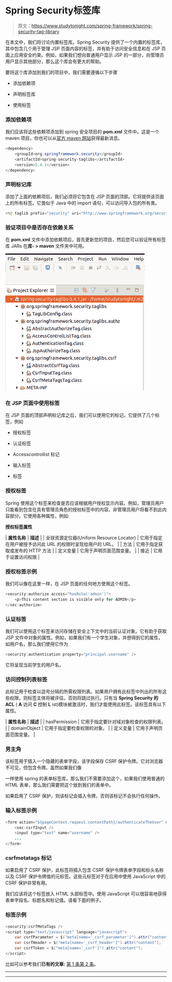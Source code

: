# Spring Security标签库

> 原文：<https://www.studytonight.com/spring-framework/spring-security-tag-library>

在本文中，我们将讨论内置标签库。Spring Security 提供了一个内置的标签库，其中包含几个用于管理 JSP 页面内容的标签，并有助于访问安全信息和在 JSP 页面上应用安全约束。例如，如果我们想向普通用户显示 JSP 的一部分，向管理员用户显示其他部分，那么这个库会有更大的帮助。

要将这个库添加到我们的项目中，我们需要遵循以下步骤

*   添加依赖项

*   声明标签库

*   使用标签

### 添加依赖项

我们应该将这些依赖项添加到 spring 安全项目的 **pom.xml** 文件中。这是一个 maven 项目，你也可以从[官方 maven 网站](https://mvnrepository.com/artifact/org.springframework.security/spring-security-taglibs)获得最新消息。

```java
<dependency>
    <groupId>org.springframework.security</groupId>
    <artifactId>spring-security-taglibs</artifactId>
    <version>5.4.1</version>
</dependency> 
```

### 声明标记库

添加了上面的依赖项后，我们必须将它包含在 JSP 页面的顶部。它将提供该页面上的所有标签。它类似于 Java 中的 import 语句，可以访问导入包的所有类。

```java
<%@ taglib prefix="security" uri="http://www.springframework.org/security/tags" %>
```

### 验证项目中是否存在依赖关系

在 **pom.xml** 文件中添加依赖项后，首先更新您的项目，然后您可以验证所有标签库 JARs 在**库- > maven** 文件夹中可用。

![](img/cc3e518c0733a833fab0659b3a0ee1f3.png)

### 在 JSP 页面中使用标签

在 JSP 页面的顶部声明标记库之后，我们可以使用它的标记。它提供了几个标签，例如

*   授权标签

*   认证标签

*   Accesscontrollist 标记

*   输入标签

*   标签

### 授权标签

Spring 使用这个标签来检查是否应该根据用户授权显示内容。例如，管理员用户只能看到包含在具有管理员角色的授权标签中的内容。非管理员用户将看不到此内容部分。它使用各种属性，例如:

**授权标签属性**

| **属性名称** | **描述** |
| 全球资源定位器(Uniform Resource Locator) | 它用于指定在用户被授予访问此 URL 的权限时呈现给用户的 URL。 |
| 方法 | 它用于指定获取或发布的 HTTP 方法 |
| 定义变量 | 它用于声明页面范围变量。 |
| 接近 | 它用于设置访问权限 |

### **授权标签示例**

我们可以像在这里一样，在 JSP 页面的任何地方使用这个标签。

```java
<security:authorize access="hasRole('admin')">
    <p>This content section is visible only for ADMIN</p>
</sec:authorize>
```

### 认证标签

我们可以使用这个标签来访问存储在安全上下文中的当前认证对象。它有助于获取 JSP 文件中对象的属性。例如，如果我们有一个学生对象，并想得到它的属性，如用户名，那么我们使用它作为

```java
<security:authentication property="principal.username" />
```

它将呈现当前学生的用户名。

### 访问控制列表标签

此标记用于检查以逗号分隔的所需权限列表。如果用户拥有此标签中列出的所有这些权限，则标签主体将被评估，否则将跳过执行。只有当 **Spring Security 的 ACL** ( **A** 访问 **C** 控制 **L** ist)模块被激活时，我们才能使用此标签。该标签具有以下属性。

| **属性名称** | **描述** |
| hasPermission | 它用于指定要针对域对象检查的权限列表。 |
| domainObject | 它用于指定要检查权限的对象。 |
| 定义变量 | 它用于声明页面范围变量。 |

### 男主角

该标签用于插入一个隐藏的表单字段，该字段保存 CSRF 保护令牌。它对浏览器不可见，但包含令牌。虽然如果我们像

<form>一样使用 spring 的表单标签库，那么我们不需要添加这个，如果我们使用普通的 HTML 表单，那么我们需要把这个放到我们的表单中。</form>

如果启用了 CSRF 保护，则该标记会插入令牌，否则该标记不会执行任何操作。

### 输入标签示例

```java
<form action="${pageContext.request.contextPath}/authenticateTheUser" method="post">
    <sec:csrfInput />
    <input type="text" name="username" />
    ...
</form>
```

### csrfmetatags 标记

如果启用了 CSRF 保护，此标签将插入包含 CSRF 保护令牌表单字段和标头名称以及 CSRF 保护令牌值的元标签。这些元标签对于在应用中使用 JavaScript 中的 CSRF 保护非常有用。

我们应该将这个标签放入 HTML 头部标签中。使用 JavaScript 可以很容易地获得表单字段名、标题名和标记值。请看下面的例子。

### 标签示例

```java
<security:csrfMetaTags />
<script type="text/javascript" language="javascript">
    var csrfParameter = $("meta[name='_csrf_parameter']").attr("content");
    var csrfHeader = $("meta[name='_csrf_header']").attr("content");
    var csrfToken = $("meta[name='_csrf']").attr("content");
</script>
```

比如可以参考我们**已有的文章:** [第 1 条](http://www.studytonight.com/spring-framework/display-data-based-on-rbac)[第 2 条](https://www.studytonight.com/spring-framework/user-information)。

* * *

* * *